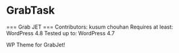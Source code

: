 # GrabTask

=== Grab JET ===
Contributors: kusum chouhan
Requires at least: WordPress 4.8
Tested up to: WordPress 4.7

WP Theme for GrabJet!
